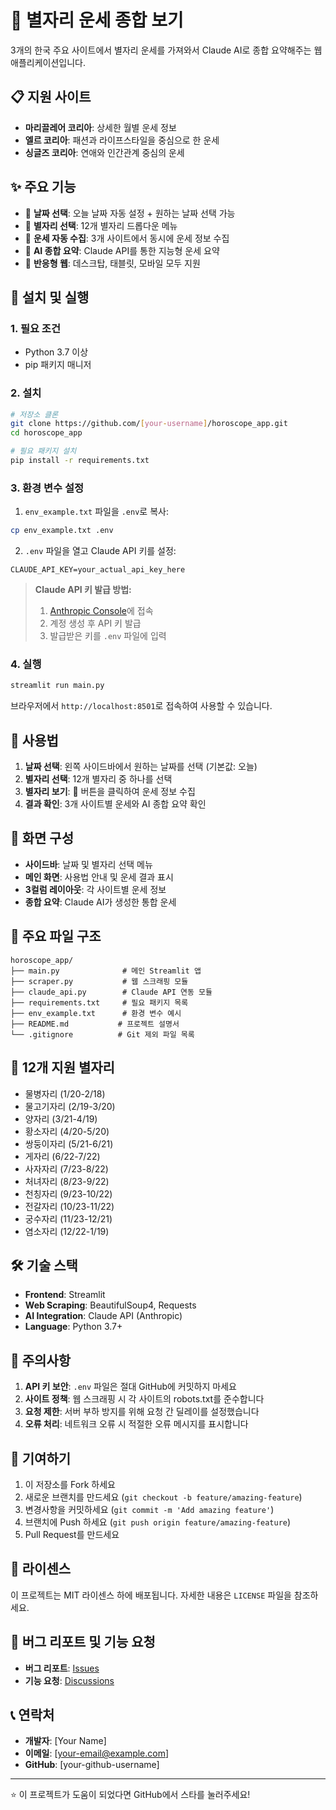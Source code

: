 # 🌟 별자리 운세 종합 보기

3개의 한국 주요 사이트에서 별자리 운세를 가져와서 Claude AI로 종합 요약해주는 웹 애플리케이션입니다.

## 📋 지원 사이트

- **마리끌레어 코리아**: 상세한 월별 운세 정보
- **엘르 코리아**: 패션과 라이프스타일을 중심으로 한 운세
- **싱글즈 코리아**: 연애와 인간관계 중심의 운세

## ✨ 주요 기능

- 📅 **날짜 선택**: 오늘 날짜 자동 설정 + 원하는 날짜 선택 가능
- 🌟 **별자리 선택**: 12개 별자리 드롭다운 메뉴
- 🔮 **운세 자동 수집**: 3개 사이트에서 동시에 운세 정보 수집
- 🤖 **AI 종합 요약**: Claude API를 통한 지능형 운세 요약
- 📱 **반응형 웹**: 데스크탑, 태블릿, 모바일 모두 지원

## 🚀 설치 및 실행

### 1. 필요 조건

- Python 3.7 이상
- pip 패키지 매니저

### 2. 설치

```bash
# 저장소 클론
git clone https://github.com/[your-username]/horoscope_app.git
cd horoscope_app

# 필요 패키지 설치
pip install -r requirements.txt
```

### 3. 환경 변수 설정

1. `env_example.txt` 파일을 `.env`로 복사:
```bash
cp env_example.txt .env
```

2. `.env` 파일을 열고 Claude API 키를 설정:
```
CLAUDE_API_KEY=your_actual_api_key_here
```

> **Claude API 키 발급 방법:**
> 1. [Anthropic Console](https://console.anthropic.com/)에 접속
> 2. 계정 생성 후 API 키 발급
> 3. 발급받은 키를 `.env` 파일에 입력

### 4. 실행

```bash
streamlit run main.py
```

브라우저에서 `http://localhost:8501`로 접속하여 사용할 수 있습니다.

## 📖 사용법

1. **날짜 선택**: 왼쪽 사이드바에서 원하는 날짜를 선택 (기본값: 오늘)
2. **별자리 선택**: 12개 별자리 중 하나를 선택
3. **별자리 보기**: 🔮 버튼을 클릭하여 운세 정보 수집
4. **결과 확인**: 3개 사이트별 운세와 AI 종합 요약 확인

## 🎯 화면 구성

- **사이드바**: 날짜 및 별자리 선택 메뉴
- **메인 화면**: 사용법 안내 및 운세 결과 표시
- **3컬럼 레이아웃**: 각 사이트별 운세 정보
- **종합 요약**: Claude AI가 생성한 통합 운세

## 🔧 주요 파일 구조

```
horoscope_app/
├── main.py              # 메인 Streamlit 앱
├── scraper.py           # 웹 스크래핑 모듈
├── claude_api.py        # Claude API 연동 모듈
├── requirements.txt     # 필요 패키지 목록
├── env_example.txt      # 환경 변수 예시
├── README.md           # 프로젝트 설명서
└── .gitignore          # Git 제외 파일 목록
```

## 🌟 12개 지원 별자리

- 물병자리 (1/20-2/18)
- 물고기자리 (2/19-3/20)
- 양자리 (3/21-4/19)
- 황소자리 (4/20-5/20)
- 쌍둥이자리 (5/21-6/21)
- 게자리 (6/22-7/22)
- 사자자리 (7/23-8/22)
- 처녀자리 (8/23-9/22)
- 천칭자리 (9/23-10/22)
- 전갈자리 (10/23-11/22)
- 궁수자리 (11/23-12/21)
- 염소자리 (12/22-1/19)

## 🛠️ 기술 스택

- **Frontend**: Streamlit
- **Web Scraping**: BeautifulSoup4, Requests
- **AI Integration**: Claude API (Anthropic)
- **Language**: Python 3.7+

## 📝 주의사항

1. **API 키 보안**: `.env` 파일은 절대 GitHub에 커밋하지 마세요
2. **사이트 정책**: 웹 스크래핑 시 각 사이트의 robots.txt를 준수합니다
3. **요청 제한**: 서버 부하 방지를 위해 요청 간 딜레이를 설정했습니다
4. **오류 처리**: 네트워크 오류 시 적절한 오류 메시지를 표시합니다

## 🤝 기여하기

1. 이 저장소를 Fork 하세요
2. 새로운 브랜치를 만드세요 (`git checkout -b feature/amazing-feature`)
3. 변경사항을 커밋하세요 (`git commit -m 'Add amazing feature'`)
4. 브랜치에 Push 하세요 (`git push origin feature/amazing-feature`)
5. Pull Request를 만드세요

## 📄 라이센스

이 프로젝트는 MIT 라이센스 하에 배포됩니다. 자세한 내용은 `LICENSE` 파일을 참조하세요.

## 🐛 버그 리포트 및 기능 요청

- **버그 리포트**: [Issues](https://github.com/[your-username]/horoscope_app/issues)
- **기능 요청**: [Discussions](https://github.com/[your-username]/horoscope_app/discussions)

## 📞 연락처

- **개발자**: [Your Name]
- **이메일**: [your-email@example.com]
- **GitHub**: [your-github-username]

---

⭐ 이 프로젝트가 도움이 되었다면 GitHub에서 스타를 눌러주세요! 